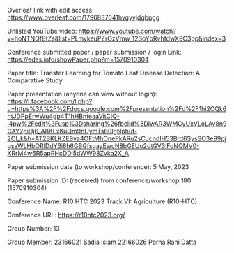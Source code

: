 Overleaf link with edit access
https://www.overleaf.com/1796837641hvgyvjdgbpgg

Unlisted YouTube video:
https://www.youtube.com/watch?v=hoNTNQfBtZs&list=PLmykeuPZrOzVmw_12SoYbRvhfdwX9C3pp&index=3

Conference submitted paper / paper submission / login Link:
https://edas.info/showPaper.php?m=1570910304

Paper title:
Transfer Learning for Tomato Leaf Disease Detection: A Comparative Study

Paper presentation (anyone can view without login):
https://l.facebook.com/l.php?u=https%3A%2F%2Fdocs.google.com%2Fpresentation%2Fd%2F1hi2CQk6ntJDPpErwWu4gp4T1hHBnteaaVitCiQ-l4pw%2Fedit%3Fusp%3Dsharing%26fbclid%3DIwAR3WMCyUxVLoLAv8n9CAY2piHj6_A8KLxKuQm9nUymTs60lgNphut-2OI_k&h=AT2BKLKZE9va4OFtMhOnePkARu2sCJcndIH53Brd6SysSO3e99pjgsaWLHbORlDdY6i8h6GBGfsgayEwcN8bGEUo2dtGV3lFdNQMV0-XRrM4w6R5apRHcDDi5dWW98Zvka2X_A

Paper submission date (to workshop/conference):
5 May, 2023

Paper submission ID: (received) from conference/workshop
180 (1570910304)

Conference Name:
R10 HTC 2023 Track VI: Agriculture (R10-HTC)

Conference URL:
https://r10htc2023.org/


Group Number:
13

Group Member: 
23166021  Sadia Islam
22166026  Porna Rani Datta
